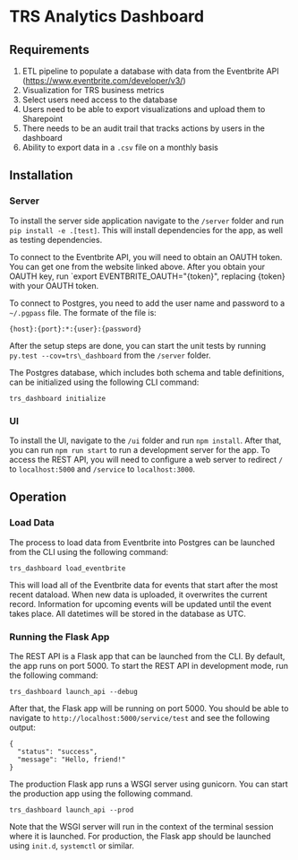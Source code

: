 # TRS Analytics Dashboard

## Requirements

1. ETL pipeline to populate a database with data from the Eventbrite API (https://www.eventbrite.com/developer/v3/)
2. Visualization for TRS business metrics
3. Select users need access to the database
4. Users need to be able to export visualizations and upload them to Sharepoint
5. There needs to be an audit trail that tracks actions by users in the dashboard
6. Ability to export data in a `.csv` file on a monthly basis

## Installation

### Server 

To install the server side application navigate to the `/server` folder and run  `pip install -e .[test]`.
This will install dependencies for the app, as well as testing dependencies.

To connect to the Eventbrite API, you will need to obtain an OAUTH token. 
You can get one from the website linked above.
After you obtain your OAUTH key, run `export EVENTBRITE_OAUTH="{token}", replacing {token} with your OAUTH token.

To connect to Postgres, you need to add the user name and password to a `~/.pgpass` file.
The formate of the file is:
```
{host}:{port}:*:{user}:{password}
```

After the setup steps are done, you can start the unit tests by running `py.test --cov=trs\_dashboard` from the `/server` folder.

The Postgres database, which includes both schema and table definitions, can be initialized using the following CLI command:
```
trs_dashboard initialize
```

### UI

To install the UI, navigate to the `/ui` folder and run `npm install`.
After that, you can run `npm run start` to run a development server for the app.
To access the REST API, you will need to configure a web server to redirect `/` to `localhost:5000` and `/service` to `localhost:3000`.

## Operation

### Load Data

The process to load data from Eventbrite into Postgres can be launched from the CLI using the following command:
```
trs_dashboard load_eventbrite
```
This will load all of the Eventbrite data for events that start after the most recent dataload.
When new data is uploaded, it overwrites the current record.
Information for upcoming events will be updated until the event takes place.
All datetimes will be stored in the database as UTC.

### Running the Flask App

The REST API is a Flask app that can be launched from the CLI.
By default, the app runs on port 5000.
To start the REST API in development mode, run the following command:
```
trs_dashboard launch_api --debug
```
After that, the Flask app will be running on port 5000.
You should be able to navigate to `http://localhost:5000/service/test` and see the following output:
```
{
  "status": "success",
  "message": "Hello, friend!"
}
```

The production Flask app runs a WSGI server using gunicorn.
You can start the production app using the following command.
```
trs_dashboard launch_api --prod
```
Note that the WSGI server will run in the context of the terminal session where it is launched.
For production, the Flask app should be launched using `init.d`, `systemctl` or similar.
